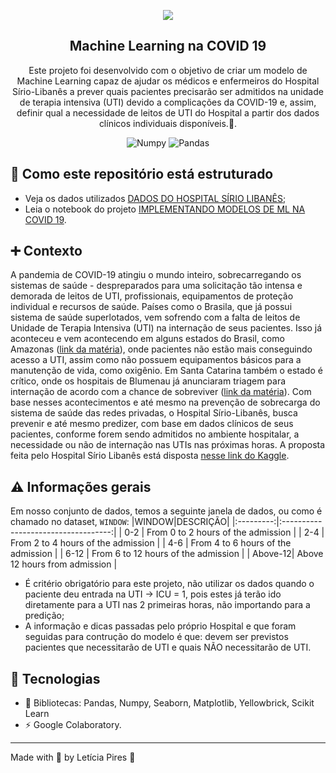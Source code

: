 <p align="center">
  <img src="https://github.com/letpires/ICU_prediction_sirio_libanes/blob/main/banner_projeto_final.png" >
</p>

<h2 align="center">
  Machine Learning na COVID 19
</h2>

<p align="center">
  Este projeto foi desenvolvido com o objetivo de criar um modelo de Machine Learning capaz de ajudar os médicos e enfermeiros do Hospital Sírio-Libanês a prever quais pacientes precisarão ser admitidos na unidade de terapia intensiva (UTI) devido a complicações da COVID-19 e, assim, definir qual a necessidade de leitos de UTI do Hospital a partir dos dados clínicos individuais disponíveis.🏥.</a>
</p>

<p align="center">
    <img alt="Numpy" src="https://img.shields.io/badge/numpy-1.20.0-blue">
    <img alt="Pandas" src="https://img.shields.io/badge/Pandas-1.2.3-yellow">
    

   </a>
</p>

## 📄 Como este repositório está estruturado

- Veja os dados utilizados [DADOS DO HOSPITAL SÍRIO LIBANÊS](https://github.com/letpires/ICU_prediction_sirio_libanes/blob/main/Kaggle_Sirio_Libanes_ICU_Prediction.xlsx);
- Leia o notebook do projeto [IMPLEMENTANDO MODELOS DE ML NA COVID 19](https://github.com/letpires/ICU_prediction_sirio_libanes/blob/main/Leticia_Pires.ipynb).

## ➕ Contexto

A pandemia de COVID-19 atingiu o mundo inteiro, sobrecarregando os sistemas de saúde - despreparados para uma solicitação tão intensa e demorada de leitos de UTI, profissionais, equipamentos de proteção individual e recursos de saúde. Países como o Brasila, que já possui sistema de saúde superlotados, vem sofrendo com a falta de leitos de Unidade de Terapia Intensiva (UTI) na internação de seus pacientes. Isso já aconteceu e vem acontecendo em alguns estados do Brasil, como Amazonas ([link da matéria](https://g1.globo.com/am/amazonas/noticia/2021/01/14/secretario-de-saude-do-am-fala-que-estado-vive-colapso-do-plano-logistico.ghtml)), onde pacientes não estão mais conseguindo acesso a UTI, assim como não possuem equipamentos básicos para a manutenção de vida, como oxigênio. Em Santa Catarina também o estado é crítico, onde os hospitais de Blumenau já anunciaram triagem para internação de acordo com a chance de sobreviver ([link da matéria](http://g1.globo.com/sc/santa-catarina/videos/v/hospitais-de-blumenau-anunciam-triagem-para-internacao-de-acordo-com-chance-de-sobreviver/9355080/)). Com base nesses acontecimentos e até mesmo na prevenção de sobrecarga do sistema de saúde das redes privadas, o Hospital Sírio-Libanês, busca prevenir e até mesmo predizer, com base em dados clínicos de seus pacientes, conforme forem sendo admitidos no ambiente hospitalar, a necessidade ou não de internação nas UTIs nas próximas horas. A proposta feita pelo Hospital Sírio Libanês está disposta [nesse link do Kaggle](https://www.kaggle.com/S%C3%ADrio-Libanes/covid19).


## ⚠️ Informações gerais

Em nosso conjunto de dados, temos a seguinte janela de dados, ou como é chamado no dataset, `WINDOW`:
 |WINDOW|DESCRIÇÃO|
|:---------:|:-----------------------------------:|
| 0-2	    |  From 0 to 2 hours of the admission |
| 2-4	    | From 2 to 4 hours of the admission  |
| 4-6	    |  From 4 to 6 hours of the admission |
| 6-12    |	From 6 to 12 hours of the admission |
| Above-12|     	Above 12 hours from admission |

- É critério obrigatório para este projeto, não utilizar os dados quando o paciente deu entrada na UTI -> ICU = 1, pois estes já terão ido diretamente para a UTI nas 2 primeiras horas, não importando para a predição;
- A informação e dicas passadas pelo próprio Hospital e que foram seguidas para contrução do modelo é que: devem ser previstos pacientes que necessitarão de UTI e quais NÃO necessitarão de UTI.

## 🚀 Tecnologias 

- 📄 Bibliotecas: Pandas, Numpy, Seaborn, Matplotlib, Yellowbrick, Scikit Learn
- ⚡️ Google Colaboratory.



---

Made with 💜 by Letícia Pires :wave: 
